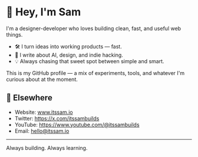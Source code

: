 # 👋 Hey, I'm Sam

I'm a designer-developer who loves building clean, fast, and useful web things.

- 🛠 I turn ideas into working products — fast.
- 🧠 I write about AI, design, and indie hacking.
- 💡 Always chasing that sweet spot between simple and smart.

This is my GitHub profile — a mix of experiments, tools, and whatever I'm curious about at the moment.

## 💬 Elsewhere

- Website: www.itssam.io
- Twitter: https://x.com/itssambuilds
- YouTube: https://www.youtube.com/@itssambuilds
- Email: hello@itssam.io

---

Always building. Always learning.

<!---
Passmore1000/Passmore1000 is a ✨ special ✨ repository because its `README.md` (this file) appears on your GitHub profile.
You can click the Preview link to take a look at your changes.
--->

